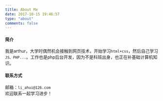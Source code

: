 ```yaml
---
title: About Me
date: 2017-10-15 19:46:57
type: "about"
comments: false
---
```


#### 简介
我是arthur，大学时偶然机会接触到网页技术，开始学习`html+css`，然后自己学习`JS、PHP...`。工作也是php后台开发，因为不是科班出身，也正在补基础计算机知识。
#### 联系方式
邮箱：`li_ahui@126.com`    
欢迎联系一起学习进步！